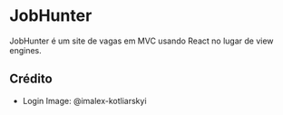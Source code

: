 # JobHunter

JobHunter é um site de vagas em MVC usando React no lugar de view engines.

## Crédito

- Login Image: @imalex-kotliarskyi